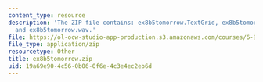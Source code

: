 ```yaml
---
content_type: resource
description: 'The ZIP file contains: ex8b5tomorrow.TextGrid, ex8b5tomorrow-ans.TextGrid,
  and ex8b5tomorrow.wav.'
file: https://ol-ocw-studio-app-production.s3.amazonaws.com/courses/6-911-transcribing-prosodic-structure-of-spoken-utterances-with-tobi-january-iap-2006/19a69e904c560b060f6e4c3e4ec2eb6d_ex8b5tomorrow.zip
file_type: application/zip
resourcetype: Other
title: ex8b5tomorrow.zip
uid: 19a69e90-4c56-0b06-0f6e-4c3e4ec2eb6d
---
```

